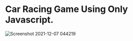 # Car Racing Game Using Only Javascript.

![Screenshot 2021-12-07 044219](https://user-images.githubusercontent.com/47420910/144937678-1992ae4b-4e6c-482a-940c-912352f2329a.png)
